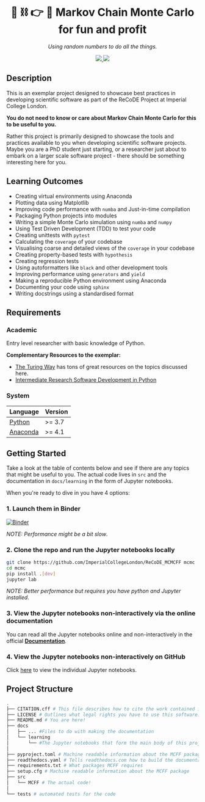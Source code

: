 <h1 align="center">🎲 ⛓️ 👉 🧪 Markov Chain Monte Carlo for fun and profit</h1>
<p align="center">
    <em>Using random numbers to do all the things.</em>
</p>

<p align="center">
<!-- <img src="https://github.com/Imperial-CMTH/koala/actions/workflows/ci.yml/badge.svg"/> -->
<!-- <a href="https://zenodo.org/badge/latestdoi/422218038">
    <img src="https://zenodo.org/badge/422218038.svg"/>
</a> -->
<a href="https://wfxr.mit-license.org/2017">
        <img src="https://img.shields.io/badge/License-MIT-brightgreen.svg"/>
</a>
<a href="https://mybinder.org/v2/gh/TomHodson/ReCoDE_MCMCFF/HEAD">
        <img src="https://mybinder.org/badge_logo.svg"/>
</a>
</p>

## Description

This is an exemplar project designed to showcase best practices in developing scientific software as part of the ReCoDE Project at Imperial College London.

**You do not need to know or care about Markov Chain Monte Carlo for this to be useful to you.**

Rather this project is primarily designed to showcase the tools and practices available to you when developing scientific software projects. Maybe you are a PhD student just starting, or a researcher just about to embark on a larger scale software project - there should be something interesting here for you.

## Learning Outcomes

- Creating virtual environments using Anaconda
- Plotting data using Matplotlib
- Improving code performance with `numba` and Just-in-time compilation
- Packaging Python projects into modules
- Writing a simple Monte Carlo simulation using `numba` and `numpy`
- Using Test Driven Development (TDD) to test your code
- Creating unittests with `pytest`
- Calculating the `coverage` of your codebase
- Visualising coarse and detailed views of the `coverage` in your codebase
- Creating property-based tests with `hypothesis`
- Creating regression tests
- Using autoformatters like `black` and other development tools
- Improving performance using `generators` and `yield`
- Making a reproducible Python environment using Anaconda
- Documenting your code using `sphinx`
- Writing docstrings using a standardised format

## Requirements

### Academic

Entry level researcher with basic knowledge of Python.

**Complementary Resources to the exemplar:**

- [The Turing Way](https://the-turing-way.netlify.app/) has tons of great resources on the topics discussed here.
- [Intermediate Research Software Development in Python](https://carpentries-incubator.github.io/python-intermediate-development/index.html)

### System

| Language                                                   | Version |
| ---------------------------------------------------------- | ------- |
| [Python](https://www.python.org/downloads/)                | >= 3.7  |
| [Anaconda](https://www.anaconda.com/products/distribution) | >= 4.1  |

## Getting Started

Take a look at the table of contents below and see if there are any topics that might be useful to you. The actual code lives in `src` and the documentation in `docs/learning` in the form of Jupyter notebooks.

When you're ready to dive in you have 4 options:

### 1. Launch them in Binder

[![Binder](https://mybinder.org/badge_logo.svg)](https://mybinder.org/v2/gh/ImperialCollegeLondon/ReCoDE_MCMCFF/HEAD?urlpath=lab%2Ftree%2Fdocs%2Flearning%2F01%20Introduction.ipynb)

_NOTE: Performance might be a bit slow_.

### 2. Clone the repo and run the Jupyter notebooks locally

```bash
git clone https://github.com/ImperialCollegeLondon/ReCoDE_MCMCFF mcmc
cd mcmc
pip install .[dev]
jupyter lab
```

_NOTE: Better performance but requires you have python and Jupyter installed_.

### 3. View the Jupyter notebooks non-interactively via the online documentation

You can read all the Jupyter notebooks online and non-interactively in the official **[Documentation](https://recode-mcmcff.readthedocs.io/)**.

### 4. View the Jupyter notebooks non-interactively on GitHub

Click [here](https://github.com/ImperialCollegeLondon/ReCoDE_MCMCFF/tree/main/docs/learning)
to view the individual Jupyter notebooks.

## Project Structure

```bash
.
├── CITATION.cff # This file describes how to cite the work contained in this repository.
├── LICENSE # Outlines what legal rights you have to use this software.
├── README.md # You are here!
├── docs
│   ├── ... #Files to do with making the documentation
│   └── learning
│       └── #The Jupyter notebooks that form the main body of this project
│
├── pyproject.toml # Machine readable information about the MCFF package
├── readthedocs.yaml # Tells readthedocs.com how to build the documentation
├── requirements.txt # What packages MCFF requires
├── setup.cfg # Machine readable information about the MCFF package
├── src
│   └── MCFF # The actual code!
│
└── tests # automated tests for the code
```
